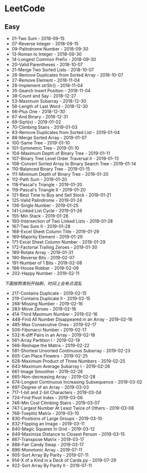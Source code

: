 # LeetCode 

## Easy

+ 01-Two Sum                                        - 2018-09-15
+ 07-Reverse Integer                                - 2018-09-15
+ 09-Palindrome Number                              - 2018-09-30
+ 13-Roman to Integer                               - 2018-09-30
+ 14-Longest Common Prefix                          - 2018-09-30
+ 20-Valid Parentheses                              - 2018-10-07
+ 21-Merge Two Sorted Lists                         - 2018-10-07
+ 26-Remove Duplicates from Sorted Array            - 2018-10-07
+ 27-Remove Element                                 - 2018-11-04
+ 28-Implement strStr()                             - 2018-11-04
+ 35-Search Insert Position                         - 2018-11-04
+ 38-Count and Say                                  - 2018-12-27
+ 53-Maximum Subarray                               - 2018-12-30
+ 58-Length of Last Word                            - 2018-12-30
+ 66-Plus One                                       - 2018-12-30
+ 67-And Binary                                     - 2018-12-31
+ 69-Sqrt(x)                                        - 2019-01-02
+ 70-Climbing Stairs                                - 2019-01-03
+ 83-Remove Duplicates from Sorted List             - 2019-01-04  
+ 88-Merge Sorted Array                             - 2019-01-07
+ 100-Same Tree                                     - 2019-01-10
+ 101-Symmetric Tree                                - 2019-01-10
+ 104-Maximum Depth of Binary Tree                  - 2019-01-11
+ 107-Binary Tree Level Order Traversal II          - 2019-01-13
+ 108-Convert Sorted Array to Binary Search Tree    - 2019-01-14
+ 110-Balanced Binary Tree                          - 2019-01-15
+ 111-Minimum Depth of Binary Tree                  - 2019-01-20
+ 112-Path Sum                                      - 2019-01-20
+ 118-Pascal's Triangle                             - 2019-01-20
+ 119-Pascal's Triangle II                          - 2019-01-20
+ 121-Best Time to Buy and Sell Stock               - 2019-01-21
+ 125-Valid Palindrome                              - 2019-01-24
+ 136-Single Number                                 - 2019-01-25
+ 141-Linked List Cycle                             - 2019-01-26
+ 155-Min Stack                                     - 2019-01-26
+ 160-Intersection of Two Linked Lists              - 2019-01-28
+ 167-Two Sum II                                    - 2019-01-28
+ 168-Excel Sheet Column Title                      - 2019-01-29
+ 169-Majority Element                              - 2019-01-29
+ 171-Excel Sheet Column Number                     - 2019-01-29
+ 172-Factorial Trailing Zeroes                     - 2019-01-30
+ 189-Rotate Array                                  - 2019-01-31
+ 190-Reverse Bits                                  - 2019-02-07
+ 191-Number of 1 Bits                              - 2019-02-08
+ 198-House Robber                                  - 2019-02-09
+ 202-Happy Number                                  - 2019-02-11

*下面按照类别开始刷，时间上会有点混乱*

+ 217-Contains Duplicate                            - 2019-02-15
+ 219-Contains Duplicate II                         - 2019-02-15
+ 268-Missing Number                                - 2019-02-16
+ 283-Move Zeroes                                   - 2019-02-16
+ 414-Third Maximum Number                          - 2019-02-16
+ 448-Find All Number Disappeared in an Array       - 2019-02-16
+ 485-Max Consecutive Ones                          - 2019-02-17
+ 509-Fibonacci Number                              - 2019-02-17
+ 532-K-diff Pairs in an Array                      - 2019-02-18
+ 561-Array Partition I                             - 2019-02-19
+ 566-Reshape the Matrix                            - 2019-02-22
+ 581-Shortest Unsorted Continuous Subarray         - 2019-02-23
+ 605-Can Place Flowers                             - 2019-02-25
+ 628-Maximum Product of Three Numbers              - 2019-02-25
+ 643-Maximum Average Subarray I                    - 2019-02-26
+ 661-Image Smoother                                - 2019-02-26
+ 665-Non-decreasing Array                          - 2019-02-28
+ 674-Longest Continuous Increasing Subsequence     - 2019-03-02
+ 697-Degree of an Array                            - 2019-03-03
+ 717-1-bit and 2-bit Characters                    - 2019-03-04
+ 724-Find Pivot Index                              - 2019-03-06
+ 746-Min Cost Climbing Stairs                      - 2019-03-07
+ 747-Largest Number At Least Twice of Others       - 2019-03-08
+ 766-Toeplitz Matrix                               - 2019-03-10
+ 830-Positions of Large Groups                     - 2019-03-10
+ 832-Flipping an Image                             - 2019-03-11
+ 840-Magic Squares In Grid                         - 2019-03-12
+ 849-Maximize Distance to Closest Person           - 2019-03-15
+ 867-Transpose Matrix                              - 2019-03-17
+ 888-Fair Candy Swap                               - 2019-03-17
+ 896-Monotonic Array                               - 2019-07-11
+ 905-Sort Array By Parity                          - 2019-07-11
+ 914-X of a Kind in a Deck of Cards.py             - 2019-07-29
+ 922-Sort Array By Parity II                       - 2019-07-11


